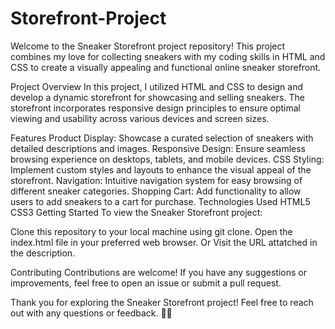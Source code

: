 # Storefront-Project
Welcome to the Sneaker Storefront project repository! This project combines my love for collecting sneakers with my coding skills in HTML and CSS to create a visually appealing and functional online sneaker storefront.

Project Overview
In this project, I utilized HTML and CSS to design and develop a dynamic storefront for showcasing and selling sneakers. The storefront incorporates responsive design principles to ensure optimal viewing and usability across various devices and screen sizes.

Features
Product Display: Showcase a curated selection of sneakers with detailed descriptions and images.
Responsive Design: Ensure seamless browsing experience on desktops, tablets, and mobile devices.
CSS Styling: Implement custom styles and layouts to enhance the visual appeal of the storefront.
Navigation: Intuitive navigation system for easy browsing of different sneaker categories.
Shopping Cart: Add functionality to allow users to add sneakers to a cart for purchase.
Technologies Used
HTML5
CSS3
Getting Started
To view the Sneaker Storefront project:

Clone this repository to your local machine using git clone.
Open the index.html file in your preferred web browser.
Or
Visit the URL attatched in the description.

Contributing
Contributions are welcome! If you have any suggestions or improvements, feel free to open an issue or submit a pull request.

Thank you for exploring the Sneaker Storefront project! Feel free to reach out with any questions or feedback. 🚀👟
